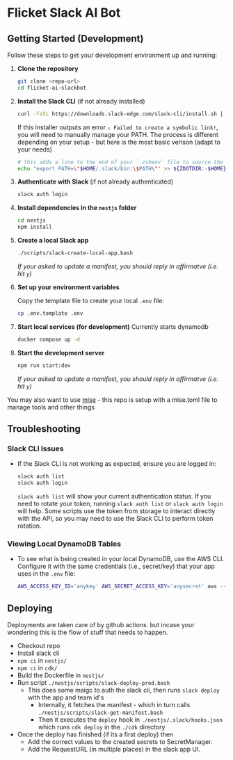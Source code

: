 # Flicket Slack AI Bot

## Getting Started (Development)

Follow these steps to get your development environment up and running:

1. **Clone the repository**

   ```bash
   git clone <repo-url>
   cd flicket-ai-slackbot
   ```

1. **Install the Slack CLI** (if not already installed)

   ```sh
   curl -fsSL https://downloads.slack-edge.com/slack-cli/install.sh | bash
   ```

   If this installer outputs an error `⚠️ Failed to create a symbolic link!`,
   you will need to manually manage your PATH. The process is different
   depending on your setup - but here is the most basic verison (adapt to your
   needs)

   ```sh
   # this adds a line to the end of your `.zshenv` file to source the slack binary form where it was installed
   echo "export PATH=\"$HOME/.slack/bin:\$PATH\"" >> ${ZDOTDIR:-$HOME}/.zshenv
   ```

1. **Authenticate with Slack** (if not already authenticated)

   ```bash
   slack auth login
   ```

1. **Install dependencies in the `nestjs` folder**

   ```bash
   cd nestjs
   npm install
   ```

1. **Create a local Slack app**

   ```bash
   ./scripts/slack-create-local-app.bash
   ```

   _If your asked to update a manifest, you should reply in affirmatve (i.e. hit
   `y`)_

1. **Set up your environment variables**

   Copy the template file to create your local `.env` file:

   ```bash
   cp .env.template .env

   ```

1. **Start local services (for development)** Currently starts dynamodb

   ```bash
   docker compose up -d
   ```

1. **Start the development server**

   ```bash
   npm run start:dev
   ```

   _If your asked to update a manifest, you should reply in affirmatve (i.e. hit
   `y`)_

You may also want to use [mise](https://mise.jdx.dev/) - this repo is setup with
a mise.toml file to manage tools and other things

## Troubleshooting

### Slack CLI Issues

- If the Slack CLI is not working as expected, ensure you are logged in:
  ```bash
  slack auth list
  slack auth login
  ```
  `slack auth list` will show your current authentication status. If you need to
  rotate your token, running `slack auth list` or `slack auth login` will help.
  Some scripts use the token from storage to interact directly with the API, so
  you may need to use the Slack CLI to perform token rotation.

### Viewing Local DynamoDB Tables

- To see what is being created in your local DynamoDB, use the AWS CLI.
  Configure it with the same credentials (i.e., secret/key) that your app uses
  in the `.env` file:
  ```bash
  AWS_ACCESS_KEY_ID='anykey' AWS_SECRET_ACCESS_KEY='anysecret' aws --region localhost --endpoint http://localhost:8000 dynamodb list-tables
  ```

## Deploying

Deployments are taken care of by github actions. but incase your wondering this
is the flow of stuff that needs to happen.

- Checkout repo
- Install slack cli
- `npm ci` in `nestjs/`
- `npm ci` in `cdk/`
- Build the Dockerfile in `nestjs/`
- Run script `./nestjs/scripts/slack-deploy-prod.bash`
  - This does some maigc to auth the slack cli, then runs `slack deploy` with
    the app and team id's
    - Internally, it fetches the manifest - which in turn calls
      `./nestjs/scripts/slack-get-manifest.bash`
    - Then it executes the `deploy` hook in `./nestjs/.slack/hooks.json` which
      runs `cdk deploy` in the `./cdk` directory
- Once the deploy has finished (if its a first deploy) then
  - Add the correct values to the created secrets to SecretManager.
  - Add the RequestURL (in multiple places) in the slack app UI.
